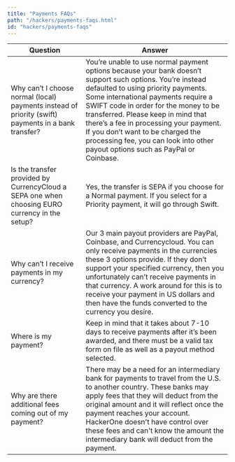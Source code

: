 ```yaml
---
title: "Payments FAQs"
path: "/hackers/payments-faqs.html"
id: "hackers/payments-faqs"
---
```


Question | Answer
-------- | --------
Why can’t I choose normal (local) payments instead of priority (swift) payments in a bank transfer? | You’re unable to use normal payment options because your bank doesn’t support such options. You’re instead defaulted to using priority payments. Some international payments require a SWIFT code in order for the money to be transferred. Please keep in mind that there’s a fee in processing your payment. If you don’t want to be charged the processing fee, you can look into other payout options such as PayPal or Coinbase.
Is the transfer provided by CurrencyCloud a SEPA one when choosing EURO currency in the setup? | Yes, the transfer is SEPA if you choose for a Normal payment. If you select for a Priority payment, it will go through Swift.
Why can’t I receive payments in my currency? | Our 3 main payout providers are PayPal, Coinbase, and Currencycloud. You can only receive payments in the currencies these 3 options provide. If they don’t support your specified currency, then you unfortunately can’t receive payments in that currency. A work around for this is to receive your payment in US dollars and then have the funds converted to the currency you desire.
Where is my payment? | Keep in mind that it takes about 7-10 days to receive payments after it’s been awarded, and there must be a valid tax form on file as well as a payout method selected.
Why are there additional fees coming out of my payment? | There may be a need for an intermediary bank for payments to travel from the U.S. to another country. These banks may apply fees that they will deduct from the original amount and it will reflect once the payment reaches your account. HackerOne doesn't have control over these fees and can't know the amount the intermediary bank will deduct from the payment.
